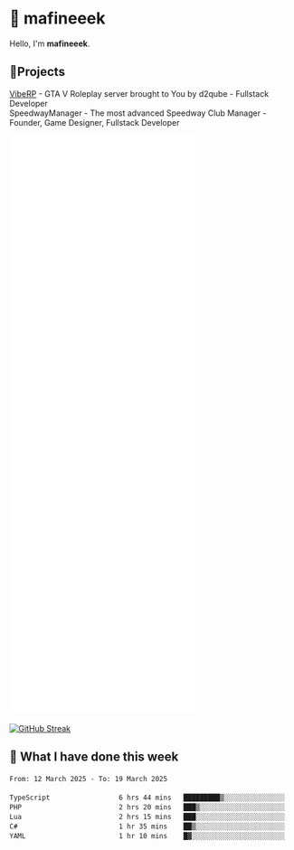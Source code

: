 # 👋 mafineeek
Hello, I'm **mafineeek**.

## 📝Projects

[VibeRP](https://v-rp.pl) - GTA V Roleplay server brought to You by d2qube - Fullstack Developer<br/>
SpeedwayManager - The most advanced Speedway Club Manager - Founder, Game Designer, Fullstack Developer


![](./github-metrics.svg)

[![GitHub Streak](https://streak-stats.demolab.com/?user=mafineeek)](https://git.io/streak-stats)

## 📰 What I have done this week
<!--START_SECTION:waka-->

```txt
From: 12 March 2025 - To: 19 March 2025

TypeScript                 6 hrs 44 mins   █████████▒░░░░░░░░░░░░░░░   37.53 %
PHP                        2 hrs 20 mins   ███▒░░░░░░░░░░░░░░░░░░░░░   13.04 %
Lua                        2 hrs 15 mins   ███░░░░░░░░░░░░░░░░░░░░░░   12.60 %
C#                         1 hr 35 mins    ██▒░░░░░░░░░░░░░░░░░░░░░░   08.89 %
YAML                       1 hr 10 mins    █▓░░░░░░░░░░░░░░░░░░░░░░░   06.51 %
```

<!--END_SECTION:waka-->

